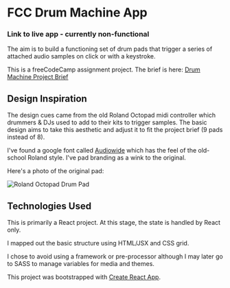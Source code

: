 # FCC Drum Machine App

### Link to live app - currently non-functional

The aim is to build a functioning set of drum pads that trigger a series of attached audio samples on click or with a keystroke. 

This is a freeCodeCamp assignment project. The brief is here: [Drum Machine Project Brief](https://www.freecodecamp.org/learn/front-end-development-libraries/front-end-development-libraries-projects/build-a-drum-machine)

## Design Inspiration

The design cues came from the old Roland Octopad midi controller which drummers & DJs used to add to their kits to trigger samples. The basic design aims to take this aesthetic and adjust it to fit the project brief (9 pads instead of 8).

I've found a google font called [Audiowide](https://fonts.google.com/specimen/Audiowide) which has the feel of the old-school Roland style. I've pad branding as a wink to the original. 

Here's a photo of the original pad:

![Roland Octopad Drum Pad](https://electricdenimstudios.com/wp-content/uploads/2016/01/Roland-Octapad-Pad-8-1.jpg)

## Technologies Used

This is primarily a React project. At this stage, the state is handled by React only. 

I mapped out the basic structure using HTML/JSX and CSS grid. 

I chose to avoid using a framework or pre-processor although I may later go to SASS  to manage variables for media and themes.  

This project was bootstrapped with [Create React App](https://github.com/facebook/create-react-app).




